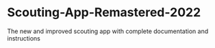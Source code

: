 # Scouting-App-Remastered-2022
The new and improved scouting app with complete documentation and instructions
